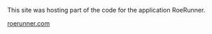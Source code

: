 This site was hosting part of the code for the application RoeRunner.

[roerunner.com](roerunner.com)
